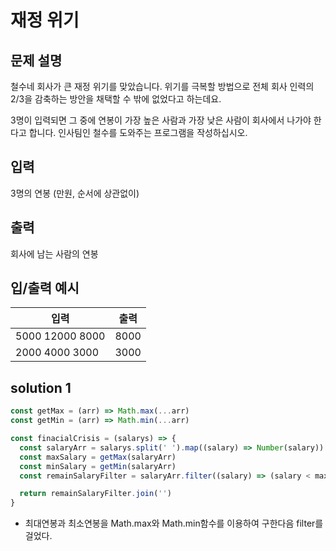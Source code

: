 # 재정 위기

## 문제 설명
철수네 회사가 큰 재정 위기를 맞았습니다. 위기를 극복할 방법으로 전체 회사 인력의 2/3을 감축하는 방안을 채택할 수 밖에 없었다고 하는데요.

3명이 입력되면 그 중에 연봉이 가장 높은 사람과 가장 낮은 사람이 회사에서 나가야 한다고 합니다. 인사팀인 철수를 도와주는 프로그램을 작성하십시오.

## 입력
3명의 연봉 (만원, 순서에 상관없이)

## 출력
회사에 남는 사람의 연봉

## 입/출력 예시
입력           | 출력 
------------- | ---------
5000 12000 8000 | 8000
2000 4000 3000 | 3000


## solution 1
```javascript
const getMax = (arr) => Math.max(...arr)
const getMin = (arr) => Math.min(...arr)

const finacialCrisis = (salarys) => {
  const salaryArr = salarys.split(' ').map((salary) => Number(salary))
  const maxSalary = getMax(salaryArr)
  const minSalary = getMin(salaryArr)
  const remainSalaryFilter = salaryArr.filter((salary) => (salary < maxSalary) && (salary > minSalary))

  return remainSalaryFilter.join('')
}
```

* 최대연봉과 최소연봉을 Math.max와 Math.min함수를 이용하여 구한다음 filter를 걸었다.

